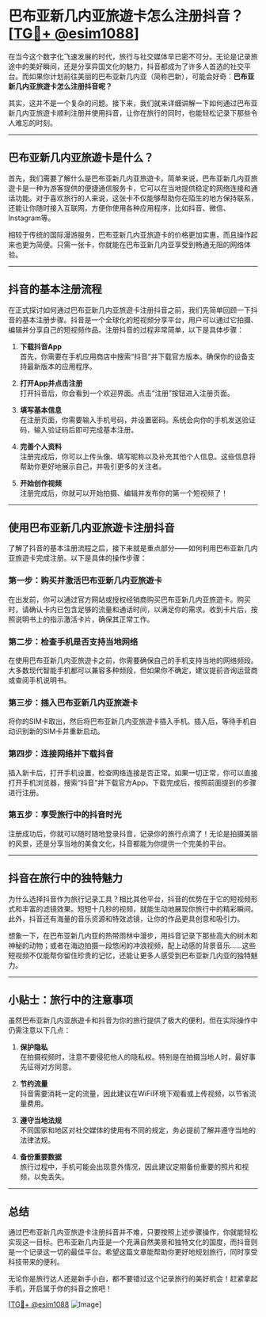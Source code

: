 # 巴布亚新几内亚旅遊卡怎么注册抖音？[[TG💪+ @esim1088](https://t.me/s/esim1088)]

在当今这个数字化飞速发展的时代，旅行与社交媒体早已密不可分。无论是记录旅途中的美好瞬间，还是分享异国文化的魅力，抖音都成为了许多人首选的社交平台。而如果你计划前往美丽的巴布亚新几内亚（简称巴新），可能会好奇：**巴布亚新几内亚旅遊卡怎么注册抖音呢？**

其实，这并不是一个复杂的问题。接下来，我们就来详细讲解一下如何通过巴布亚新几内亚旅遊卡顺利注册并使用抖音，让你在旅行的同时，也能轻松记录下那些令人难忘的时刻。

---

## 巴布亚新几内亚旅遊卡是什么？

首先，我们需要了解什么是巴布亚新几内亚旅遊卡。简单来说，巴布亚新几内亚旅遊卡是一种为游客提供的便捷通信服务卡，它可以在当地提供稳定的网络连接和通话功能。对于喜欢旅行的人来说，这张卡不仅能够帮助你在陌生的地方保持联系，还能让你随时接入互联网，方便你使用各种应用程序，比如抖音、微信、Instagram等。

相较于传统的国际漫游服务，巴布亚新几内亚旅遊卡的价格更加实惠，而且操作起来也更为简便。只需一张卡，你就能在巴布亚新几内亚享受到畅通无阻的网络体验。

---

## 抖音的基本注册流程

在正式探讨如何通过巴布亚新几内亚旅遊卡注册抖音之前，我们先简单回顾一下抖音的基本注册步骤。抖音是一个全球化的短视频分享平台，用户可以通过它拍摄、编辑并分享自己的短视频作品。注册抖音的过程非常简单，以下是具体步骤：

1. **下载抖音App**  
   首先，你需要在手机应用商店中搜索“抖音”并下载官方版本。确保你的设备支持最新版本的应用程序。

2. **打开App并点击注册**  
   打开抖音后，你会看到一个欢迎界面。点击“注册”按钮进入注册页面。

3. **填写基本信息**  
   在注册页面，你需要输入手机号码，并设置密码。系统会向你的手机发送验证码，输入验证码后即可完成基本注册。

4. **完善个人资料**  
   注册完成后，你可以上传头像、填写昵称以及补充其他个人信息。这些信息将帮助你更好地展示自己，并吸引更多的关注者。

5. **开始创作视频**  
   注册完成后，你就可以开始拍摄、编辑并发布你的第一个短视频了！

---

## 使用巴布亚新几内亚旅遊卡注册抖音

了解了抖音的基本注册流程之后，接下来就是重点部分——如何利用巴布亚新几内亚旅遊卡完成注册。以下是具体的操作步骤：

### 第一步：购买并激活巴布亚新几内亚旅遊卡

在出发前，你可以通过官方网站或授权经销商购买巴布亚新几内亚旅遊卡。购买时，请确认卡内已包含足够的流量和通话时间，以满足你的需求。收到卡片后，按照说明书上的指示激活卡片，确保其正常工作。

### 第二步：检查手机是否支持当地网络

在使用巴布亚新几内亚旅遊卡之前，你需要确保自己的手机支持当地的网络频段。大多数现代智能手机都可以兼容多种频段，但如果你不确定，建议提前咨询运营商或查阅手机说明书。

### 第三步：插入巴布亚新几内亚旅遊卡

将你的SIM卡取出，然后将巴布亚新几内亚旅遊卡插入手机。插入后，等待手机自动识别新的SIM卡并重新启动。

### 第四步：连接网络并下载抖音

插入新卡后，打开手机设置，检查网络连接是否正常。如果一切正常，你可以直接打开手机浏览器，搜索“抖音”并下载官方App。下载完成后，按照前面提到的步骤进行注册。

### 第五步：享受旅行中的抖音时光

注册成功后，你就可以随时随地登录抖音，记录你的旅行点滴了！无论是拍摄美丽的风景，还是分享当地的美食文化，抖音都能为你提供一个完美的平台。

---

## 抖音在旅行中的独特魅力

为什么选择抖音作为旅行记录工具？相比其他平台，抖音的优势在于它的短视频形式和丰富的滤镜效果。短短十几秒的视频，就能生动地展现你旅行中的精彩瞬间。此外，抖音还有海量的音乐资源和特效滤镜，让你的作品更具创意和吸引力。

想象一下，在巴布亚新几内亚的热带雨林中漫步，用抖音记录下那些高大的树木和神秘的动物；或者在海边拍摄一段悠闲的冲浪视频，配上动感的背景音乐……这些短视频不仅能帮你留住珍贵的记忆，还能让更多人感受到巴布亚新几内亚的独特魅力。

---

## 小贴士：旅行中的注意事项

虽然巴布亚新几内亚旅遊卡和抖音为你的旅行提供了极大的便利，但在实际操作中仍需注意以下几点：

1. **保护隐私**  
   在拍摄视频时，注意不要侵犯他人的隐私权。特别是在拍摄当地人时，最好事先征得对方同意。

2. **节约流量**  
   抖音需要消耗一定的流量，因此建议在WiFi环境下观看或上传视频，以节省流量费用。

3. **遵守当地法规**  
   不同国家和地区对社交媒体的使用有不同的规定，务必提前了解并遵守当地的法律法规。

4. **备份重要数据**  
   旅行过程中，手机可能会出现意外情况，因此建议定期备份重要的照片和视频，以免丢失。

---

## 总结

通过巴布亚新几内亚旅遊卡注册抖音并不难，只要按照上述步骤操作，你就能轻松实现这一目标。巴布亚新几内亚是一个充满自然美景和独特文化的国度，而抖音则是一个记录这一切的最佳平台。希望这篇文章能帮助你更好地规划旅行，同时享受科技带来的便利。

无论你是旅行达人还是新手小白，都不要错过这个记录旅行的美好机会！赶紧拿起手机，开启属于你的抖音之旅吧！

[[TG💪+ @esim1088](https://t.me/s/esim1088) ![Image](https://i.postimg.cc/4NQfJmqS/Snipaste-2025-05-13-00-14-12.png)]